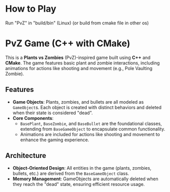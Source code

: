 # How to Play
Run "PvZ" in "build/bin" (Linux) (or build from cmake file in other os)

# PvZ Game (C++ with CMake)

This is a **Plants vs Zombies** (PvZ)-inspired game built using **C++** and **CMake**. The game features basic plant and zombie interactions, including animations for actions like shooting and movement (e.g., Pole Vaulting Zombie).

## Features

- **Game Objects**: Plants, zombies, and bullets are all modeled as `GameObject`s. Each object is created with distinct behaviors and deleted when their state is considered "dead".
- **Core Components**: 
  - `BasePlant`, `BaseZombie`, and `BaseBullet` are the foundational classes, extending from `BaseGameObject` to encapsulate common functionality.
  - Animations are included for actions like shooting and movement to enhance the gaming experience.

## Architecture

- **Object-Oriented Design**: All entities in the game (plants, zombies, bullets, etc.) are derived from the `BaseGameObject` class.
- **Memory Management**: GameObjects are automatically deleted when they reach the "dead" state, ensuring efficient resource usage.
